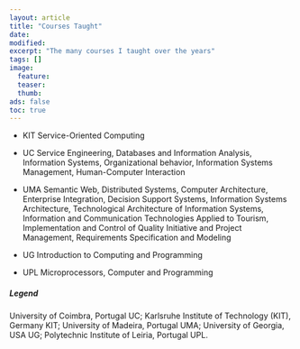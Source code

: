 ```yaml
---
layout: article
title: "Courses Taught"
date:
modified:
excerpt: "The many courses I taught over the years"
tags: []
image:
  feature:
  teaser:
  thumb:
ads: false
toc: true
---
```


+ <span class="badge warning">KIT</span> Service-Oriented Computing

+ <span class="badge info">UC</span> Service Engineering, Databases and Information Analysis, Information Systems, Organizational behavior, Information Systems Management, Human-Computer Interaction

+ <span class="badge danger">UMA</span> Semantic Web, Distributed Systems, Computer Architecture, Enterprise Integration, Decision Support Systems, Information Systems Architecture, Technological Architecture of Information Systems, Information and Communication Technologies Applied to Tourism, Implementation and Control of Quality Initiative and Project Management, Requirements Specification and Modeling

+ <span class="badge success">UG</span> Introduction to Computing and Programming

+ <span class="badge">UPL</span> Microprocessors,  Computer and Programming

##### Legend
University of Coimbra, Portugal <span class="badge info">UC</span>;
Karlsruhe Institute of Technology (KIT), Germany <span class="badge warning">KIT</span>;
University of Madeira, Portugal <span class="badge danger">UMA</span>;
University of Georgia, USA <span class="badge success">UG</span>;
Polytechnic Institute of Leiria, Portugal <span class="badge">UPL</span>.
